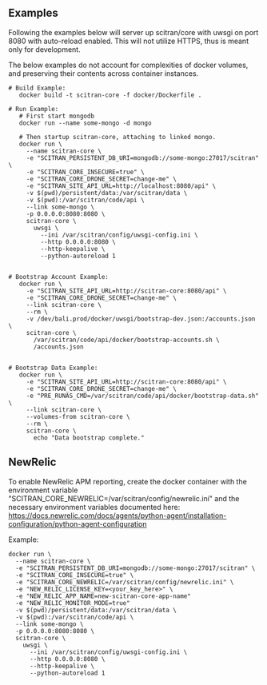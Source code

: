 

## Examples
Following the examples below will server up scitran/core with uwsgi on port 8080
with auto-reload enabled. This will not utilize HTTPS, thus is meant only for
development.

The below examples do not account for complexities of docker volumes, and
preserving their contents across container instances.


```
# Build Example:
   docker build -t scitran-core -f docker/Dockerfile .

# Run Example:
   # First start mongodb
   docker run --name some-mongo -d mongo

   # Then startup scitran-core, attaching to linked mongo.
   docker run \
     --name scitran-core \
     -e "SCITRAN_PERSISTENT_DB_URI=mongodb://some-mongo:27017/scitran" \
     -e "SCITRAN_CORE_INSECURE=true" \
     -e "SCITRAN_CORE_DRONE_SECRET=change-me" \
     -e "SCITRAN_SITE_API_URL=http://localhost:8080/api" \
     -v $(pwd)/persistent/data:/var/scitran/data \
     -v $(pwd):/var/scitran/code/api \
     --link some-mongo \
     -p 0.0.0.0:8080:8080 \
     scitran-core \
       uwsgi \
         --ini /var/scitran/config/uwsgi-config.ini \
         --http 0.0.0.0:8080 \
         --http-keepalive \
         --python-autoreload 1


# Bootstrap Account Example:
   docker run \
     -e "SCITRAN_SITE_API_URL=http://scitran-core:8080/api" \
     -e "SCITRAN_CORE_DRONE_SECRET=change-me" \
     --link scitran-core \
     --rm \
     -v /dev/bali.prod/docker/uwsgi/bootstrap-dev.json:/accounts.json \
     scitran-core \
       /var/scitran/code/api/docker/bootstrap-accounts.sh \
       /accounts.json


# Bootstrap Data Example:
   docker run \
     -e "SCITRAN_SITE_API_URL=http://scitran-core:8080/api" \
     -e "SCITRAN_CORE_DRONE_SECRET=change-me" \
     -e "PRE_RUNAS_CMD=/var/scitran/code/api/docker/bootstrap-data.sh" \
     --link scitran-core \
     --volumes-from scitran-core \
     --rm \
     scitran-core \
       echo "Data bootstrap complete."
```


## NewRelic
To enable NewRelic APM reporting, create the docker container with the
environment variable "SCITRAN_CORE_NEWRELIC=/var/scitran/config/newrelic.ini"
and the necessary environment variables documented here: https://docs.newrelic.com/docs/agents/python-agent/installation-configuration/python-agent-configuration

Example:
```
docker run \
  --name scitran-core \
  -e "SCITRAN_PERSISTENT_DB_URI=mongodb://some-mongo:27017/scitran" \
  -e "SCITRAN_CORE_INSECURE=true" \
  -e "SCITRAN_CORE_NEWRELIC=/var/scitran/config/newrelic.ini" \
  -e "NEW_RELIC_LICENSE_KEY=<your_key_here>" \
  -e "NEW_RELIC_APP_NAME=new-scitran-core-app-name"
  -e "NEW_RELIC_MONITOR_MODE=true"
  -v $(pwd)/persistent/data:/var/scitran/data \
  -v $(pwd):/var/scitran/code/api \
  --link some-mongo \
  -p 0.0.0.0:8080:8080 \
  scitran-core \
    uwsgi \
      --ini /var/scitran/config/uwsgi-config.ini \
      --http 0.0.0.0:8080 \
      --http-keepalive \
      --python-autoreload 1
```
